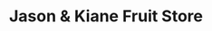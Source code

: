 ---
title: "Jason & Kiane Fruit Store"
url: /taguig/jason-und-kiane-fruit-store-8th-street/
shop: Gemüse & Obst
---